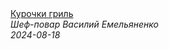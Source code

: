 <!--2024-08-18 06:10:58-->
<div class="yb">
  <a class="nodecor" href="/posts.html?eda/kurochki_gril">
    <img class="preview" data-videoid="y0JFr5F5uVY" src="https://i2.ytimg.com/vi/y0JFr5F5uVY/hqdefault.jpg" align="middle" alt="">
  </a>
  <div class="inlbl text">
    <a class="nodecor" href="/posts.html?eda/kurochki_gril">Курочки гриль</a><br>
    <i class="smaller2">Шеф-повар Василий Емельяненко</i><br>
    <i class="smaller3">2024-08-18</i>
  </div>
</div>
